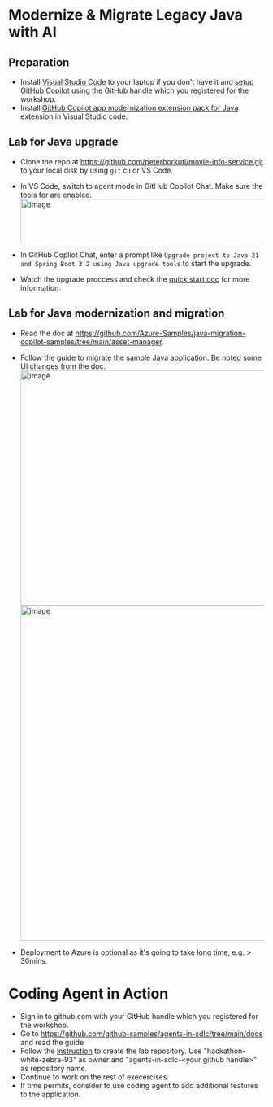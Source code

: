 # Modernize & Migrate Legacy Java with AI 
## Preparation
- Install [Visual Studio Code](https://code.visualstudio.com/Download) to your laptop if you don't have it and [setup GitHub Copilot](https://code.visualstudio.com/docs/copilot/setup-simplified) using the GitHub handle which you registered for the workshop.
- Install [GitHub Copilot app modernization extension pack for Java](https://marketplace.visualstudio.com/items?itemName=vscjava.vscode-app-mod-pack) extension in Visual Studio code.
## Lab for Java upgrade
- Clone the repo at https://github.com/peterborkuti/movie-info-service.git to your local disk by using `git` cli or VS Code.
- In VS Code, switch to agent mode in GitHub Copilot Chat. Make sure the tools for are enabled.
  <img width="604" height="87" alt="image" src="https://github.com/user-attachments/assets/7032f59d-bc22-460c-87eb-eeced3daaee7" />
  
- In GitHub Copliot Chat, enter a prompt like `Upgrade project to Java 21 and Spring Boot 3.2 using Java upgrade tools` to start the upgrade. 
- Watch the upgrade proccess and check the [quick start doc](https://learn.microsoft.com/en-us/java/upgrade/quickstart-upgrade) for more information.
## Lab for Java modernization and migration
- Read the doc at https://github.com/Azure-Samples/java-migration-copilot-samples/tree/main/asset-manager.
- Follow the [guide](https://github.com/Azure-Samples/java-migration-copilot-samples/tree/main/asset-manager#migrate-the-sample-java-application) to migrate the sample Java application. Be noted some UI changes from the doc.
  <img width="519" height="462" alt="image" src="https://github.com/user-attachments/assets/0800b8c0-69c6-4c3e-ac46-7bce72799a87" />
  <img width="940" height="659" alt="image" src="https://github.com/user-attachments/assets/8ccae8ae-7988-4d91-bd71-eb9ebdec383c" />
  
- Deployment to Azure is optional as it's going to take long time, e.g. > 30mins.
# Coding Agent in Action
- Sign in to github.com with your GitHub handle which you registered for the workshop.
- Go to https://github.com/github-samples/agents-in-sdlc/tree/main/docs and read the guide
- Follow the [instruction](https://github.com/github-samples/agents-in-sdlc/blob/main/docs/0-prereqs.md) to create the lab repository. Use "hackathon-white-zebra-93" as owner and "agents-in-sdlc-\<your github handle\>" as repository name.
- Continue to work on the rest of execercises.
- If time permits, consider to use coding agent to add additional features to the application. 
